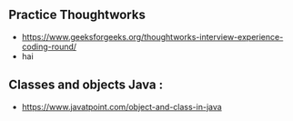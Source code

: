 ## Practice Thoughtworks 
- https://www.geeksforgeeks.org/thoughtworks-interview-experience-coding-round/
 - hai
 
## Classes and objects Java : 
- https://www.javatpoint.com/object-and-class-in-java

